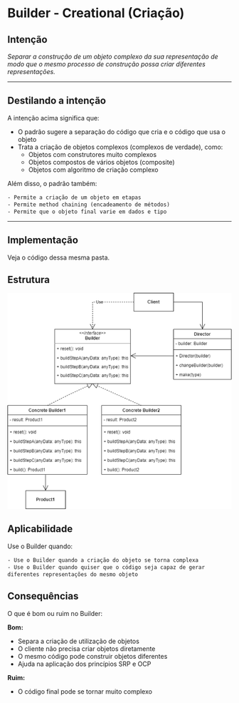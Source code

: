 # Builder - Creational (Criação)

## Intenção

_Separar a construção de um objeto complexo da sua representação de modo que o mesmo processo de construção possa criar diferentes representações._

---

## Destilando a intenção

A intenção acima significa que:

- O padrão sugere a separação do código que cria e o código que usa o objeto
- Trata a criação de objetos complexos (complexos de verdade), como:
  - Objetos com construtores muito complexos
  - Objetos compostos de vários objetos (composite)
  - Objetos com algoritmo de criação complexo

Além disso, o padrão também:

    - Permite a criação de um objeto em etapas
    - Permite method chaining (encadeamento de métodos)
    - Permite que o objeto final varie em dados e tipo

---

## Implementação

Veja o código dessa mesma pasta.

## Estrutura

![singleton uml](./diagrams/builder.png)

## Aplicabilidade

Use o Builder quando:

    - Use o Builder quando a criação do objeto se torna complexa
    - Use o Builder quando quiser que o código seja capaz de gerar diferentes representações do mesmo objeto

## Consequências

O que é bom ou ruim no Builder:

**Bom:**

- Separa a criação de utilização de objetos
- O cliente não precisa criar objetos diretamente
- O mesmo código pode construir objetos diferentes
- Ajuda na aplicação dos princípios SRP e OCP

**Ruim:**

- O código final pode se tornar muito complexo
